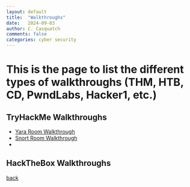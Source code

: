 ```yaml
---
layout: default
title:  "Walkthroughs"
date:   2024-09-03
author: C. Casquatch
comments: false
categories: cyber security
---
```


# This is the page to list the different types of walkthroughs (THM, HTB, CD, PwndLabs, Hacker1, etc.)

## TryHackMe Walkthroughs
* [Yara Room Walkthrough](/_posts/Walkthroughs/THMwalkthroughs/2024/09/03/Yara-Walkthrough.html)
* [Snort Room Walkthrough](/_posts/Walkthroughs/THMwalkthroughs/2024/09/03-Snort-Walkthrough.html)
* 
## HackTheBox Walkthroughs

[back](./)
